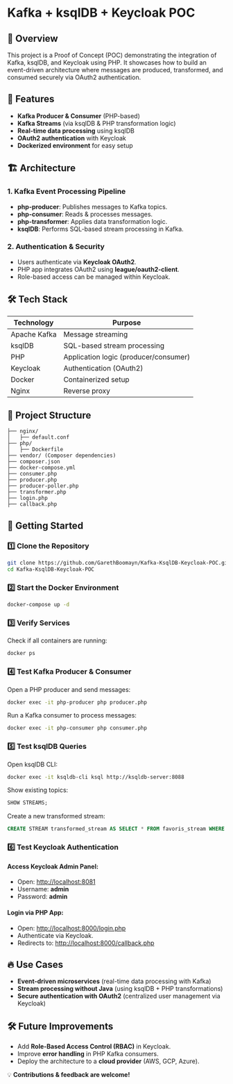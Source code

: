 # Kafka + ksqlDB + Keycloak POC

## 🚀 Overview

This project is a Proof of Concept (POC) demonstrating the integration of Kafka, ksqlDB, and Keycloak using PHP. It showcases how to build an event-driven architecture where messages are produced, transformed, and consumed securely via OAuth2 authentication.

## 📌 Features

- **Kafka Producer & Consumer** (PHP-based)
- **Kafka Streams** (via ksqlDB & PHP transformation logic)
- **Real-time data processing** using ksqlDB
- **OAuth2 authentication** with Keycloak
- **Dockerized environment** for easy setup

## 🏗 Architecture

### 1. Kafka Event Processing Pipeline

- **php-producer**: Publishes messages to Kafka topics.
- **php-consumer**: Reads & processes messages.
- **php-transformer**: Applies data transformation logic.
- **ksqlDB**: Performs SQL-based stream processing in Kafka.

### 2. Authentication & Security

- Users authenticate via **Keycloak OAuth2**.
- PHP app integrates OAuth2 using **league/oauth2-client**.
- Role-based access can be managed within Keycloak.

## 🛠 Tech Stack

| Technology    | Purpose                             |
|--------------|-------------------------------------|
| Apache Kafka | Message streaming                  |
| ksqlDB       | SQL-based stream processing       |
| PHP          | Application logic (producer/consumer) |
| Keycloak     | Authentication (OAuth2)           |
| Docker       | Containerized setup               |
| Nginx        | Reverse proxy                     |

## 📂 Project Structure

```
├── nginx/
│   ├── default.conf
├── php/
│   ├── Dockerfile
├── vendor/ (Composer dependencies)
├── composer.json
├── docker-compose.yml
├── consumer.php
├── producer.php
├── producer-poller.php
├── transformer.php
├── login.php
├── callback.php
```

## 🚀 Getting Started

### 1️⃣ Clone the Repository

```sh
git clone https://github.com/GarethBoomayn/Kafka-KsqlDB-Keycloak-POC.git
cd Kafka-KsqlDB-Keycloak-POC
```

### 2️⃣ Start the Docker Environment

```sh
docker-compose up -d
```

### 3️⃣ Verify Services

Check if all containers are running:

```sh
docker ps
```

### 4️⃣ Test Kafka Producer & Consumer

Open a PHP producer and send messages:

```sh
docker exec -it php-producer php producer.php
```

Run a Kafka consumer to process messages:

```sh
docker exec -it php-consumer php consumer.php
```

### 5️⃣ Test ksqlDB Queries

Open ksqlDB CLI:

```sh
docker exec -it ksqldb-cli ksql http://ksqldb-server:8088
```

Show existing topics:

```sql
SHOW STREAMS;
```

Create a new transformed stream:

```sql
CREATE STREAM transformed_stream AS SELECT * FROM favoris_stream WHERE id > 50;
```

### 6️⃣ Test Keycloak Authentication

#### Access Keycloak Admin Panel:

- Open: [http://localhost:8081](http://localhost:8081)
- Username: **admin**
- Password: **admin**

#### Login via PHP App:

- Open: [http://localhost:8000/login.php](http://localhost:8000/login.php)
- Authenticate via Keycloak.
- Redirects to: [http://localhost:8000/callback.php](http://localhost:8000/callback.php)

## 🔥 Use Cases

- **Event-driven microservices** (real-time data processing with Kafka)
- **Stream processing without Java** (using ksqlDB + PHP transformations)
- **Secure authentication with OAuth2** (centralized user management via Keycloak)

## 🛠 Future Improvements

- Add **Role-Based Access Control (RBAC)** in Keycloak.
- Improve **error handling** in PHP Kafka consumers.
- Deploy the architecture to a **cloud provider** (AWS, GCP, Azure).

💡 **Contributions & feedback are welcome!**

